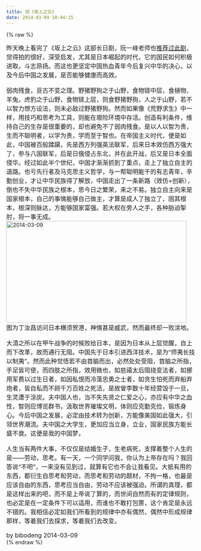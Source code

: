 ```yaml
---
title: 观《坂上之云》
date: 2014-03-09 10:44:15
---
```

{% raw %}
<div><span style="font-size:16px;">昨天晚上看完了《坂上之云》这部长日剧，阮一峰老师也</span><a href="http://www.ruanyifeng.com/blog/2009/12/clouds_over_the_hill.html"><span style="font-size:16px;">推荐过此剧</span></a><span style="font-size:16px;">，觉得拍的很好，深受启发，尤其是日本崛起的时代，它的国民如何积极进取，斗志昂扬。而这也更坚定中国热血青年今后复兴中华的决心，以及今后中国之发展，是否能够健康而高效。</span></div>
<span style="font-size:16px;"> </span><div><br />
</div>
<span style="font-size:16px;"> </span><div><span style="font-size:16px;">弱肉残食，亘古不变之理。野猪野狗之于山野，食物链中层，食植物、羊兔，虎豹之于山野，食物链上层，则食野猪野狗，人之于山野，若不以智力想方设法，则未必敌过野猪野狗。然而如果像《荒野求生》中一样，用技巧和思考为工具，则能在艰险环境中存活。创造有利条件，维持自己的生存是很重要的，却也避免不了弱肉残食。是以人以智为贵，生而不聪明者，以学为贵，学而至于智也。在帝国主义时代，便是如此，中国被百般蹂躏，先是西方列强英法联军，后来日本效仿西方强大了，参与八国联军，后是日俄侵占东北，并在此开战，后又是日本全面侵华。经过如此半个世纪，中国才渐渐抓到了重点，走上了独立自主的道路。也亏先行者及马克思主义哲学，与一帮聪明能干的有志青年，辛勤创业，才让中华民族得了解放，中国走出了一条新路（效仿+创新），倒也不失中华民族之根本，思今日之繁荣，来之不易。独立自主向来是国家根本，自己的事情能够自己做主，才算是成人了独立了，固其根本，根深则脉达，方能够国家富强。若大权在旁人之手，各种胁迫掣肘，将一事无成。</span></div>
<span style="font-size:16px;"> </span><div><span style="font-size:16px;"> </span></div>
<span style="font-size:16px;"> </span><div><a target="_blank" href="/content/plugins/kl_album/upload/201403/4b6468454b921cb8fa34e59b61be628720140309024635894411347.jpg"><img src="/content/plugins/kl_album/upload/201403/4b6468454b921cb8fa34e59b61be628720140309024635894411347.jpg" width="480" height="271" title="点击查看原图" alt="2014-03-09" border="0" /></a></div>
<span style="font-size:16px;"> </span><div><span style="font-size:16px;">图为丁汝昌访问日本横须贺港，神情甚是威武，然而最终却一败涂地。</span></div>
<div><br />
</div>
<span style="font-size:16px;"> </span><div><span style="font-size:16px;"> </span></div>
<span style="font-size:16px;"> </span><div><span style="font-size:16px;">大清之所以在甲午战争的时候败给日本，是因为日本从上层觉醒，自上而下改革，故而通行无阻。中国先于日本引进西洋技术，是为“师夷长技以制夷”。然而此种觉悟若不由首脑而出，必然处处受阻，首脑之所指，手足皆可使，而四肢之所指，效用微也，如慈禧太后阻挠变法者，如挪用军费以过生日者，如因私恨而冷落忠勇之士者，如贪生怕死而弃船弃炮者，皆自私而不顾千万百姓之死活，是故曾李数十年经营毁于一旦，生灵遭于涂炭。夫中国人也，当不失先贤之仁爱之心，亦应有中华之血性，智则应博览群书，汲取世界璀璨文明，体则应克勤克俭，锻炼身心。今后中国之发展，必定由技术转为创新，方能像美国如此强大，引领世界潮流。夫中国之大学生，更加应当立身，立业，国家民族方能长盛不衰。这便是我的中国梦。</span></div>
<div><br />
</div>
<span style="font-size:16px;"> </span><div><span style="font-size:16px;"> </span></div>
<span style="font-size:16px;"> </span><div><span style="font-size:16px;">人生当有两件大事，不仅仅是结婚生子，生老病死，支撑着整个人生的是——劳动，思考。有一天，一个同学问我，你认为上帝存在吗？我回答说“不吧”，一来没有见到过，就算有它也不会让我看见。大抵有用的东西，都衍生自思考和劳动，而思考和劳动的题材，不拘一格，也最是应该自由的东西，思考应当自由，劳动不应该被强迫。所谓的真理，都是这样出来的吧，而不是上帝说了算的，而世间自然而有的定律规则，也必定是在一定条件下可以适用，而谁也不敢打包票，这个肯定是永远不错的。我相信必定如我们所看到的规律中亦有偶然，偶然中形成规律那样，等着我们去探求，等着我们去改变。</span></div>
<div><br />
</div>
<span style="font-size:16px;"> </span><div><span style="font-size:16px;"> </span></div>
<span style="font-size:16px;"> </span><div><span style="font-size:16px;">by bibodeng 2014-03-09</span></div>{% endraw %}
